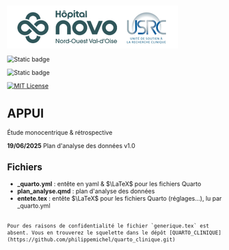 
![USRC](novo_usrc.png)

<!-- badges: start -->

![Static badge](https://img.shields.io/badge/PAS-en_cours-green)

![Static badge](https://img.shields.io/badge/rapport-attente-red)

[![MIT License](https://img.shields.io/badge/License-MIT-green.svg)](https://choosealicense.com/licenses/mit/)

<!-- badges: end -->


# APPUI

Étude monocentrique & rétrospective


**19/06/2025** Plan d'analyse des données v1.0

## Fichiers

- **_quarto.yml** : entête en yaml & $\LaTeX$ pour les fichiers Quarto
- **plan_analyse.qmd** : plan d'analyse des données
- **entete.tex** : entête $\LaTeX$ pour les fichiers Quarto (réglages...), lu par _quarto.yml
````

Pour des raisons de confidentialité le fichier `generique.tex` est absent. Vous en trouverez le squelette dans le dépôt [QUARTO_CLINIQUE](https://github.com/philippemichel/quarto_clinique.git)
